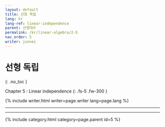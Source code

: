 ```yaml
---
layout: default
title: 선형 독립
lang: kr
lang-ref: linear-independence
parent: 선형대수
permalink: /kr/linear-algebra/2-5
nav_order: 5
writer: junnei
---
```


# 선형 독립
{: .no_toc }


Chapter 5 : Linear independence
{: .fs-5 .fw-300 }


{% include writer.html writer=page.writer lang=page.lang %}

---


---

{% include category.html category=page.parent id=5 %}
